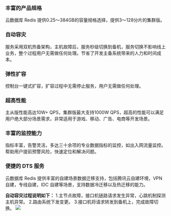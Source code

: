 
### 丰富的产品规格
云数据库 Redis 提供0.25～384GB的容量规格选择，提供3～128分片的集群版。

### 自动容灾
服务采用双机热备架构，主机故障后，服务秒级切换到备机，服务切换不影响线上业务，整个过程用户无需做任何处理。节省了开发主备系统带来的人力和时间成本。

### 弹性扩容
控制台一键式扩容，扩容过程中无需停止服务，用户无需做任何处理。

### 超高性能
主从版性能高达10W+ QPS，集群版最大支持1000W QPS，超高的性能可以满足用户绝大部分场景需求，非常适用于游戏、移动、广告、电商等开发场景。

### 丰富的监控能力
指标丰富，告警灵活，多达三十余项的专业数据指标的监控，如出入网流量监控。帮助用户提前预警风险，快速定位和解决问题。

### 便捷的 DTS 服务
云数据库 Redis 提供丰富的自建场景数据迁移支持，包括腾讯云自建环境，VPN 自建，专线自建，IDC 自建等场景，支持数据冷迁移以及热迁移的能力。

**自动容灾过程说明如下：**
1.主节点故障，接口机链路请求发生异常，心跳机制探测主机异常。
2.路由系统下发变更。
3.接口机将请求转发到备机上，完成故障切换。
![](https://mc.qcloudimg.com/static/img/7afe117629d4814302377cf46b64d8ee/zidongrognzai.png)
